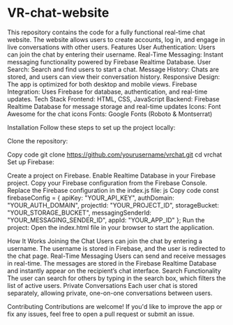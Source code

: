 # VR-chat-website
This repository contains the code for a fully functional real-time chat website. The website allows users to create accounts, log in, and engage in live conversations with other users.
Features
User Authentication: Users can join the chat by entering their username.
Real-Time Messaging: Instant messaging functionality powered by Firebase Realtime Database.
User Search: Search and find users to start a chat.
Message History: Chats are stored, and users can view their conversation history.
Responsive Design: The app is optimized for both desktop and mobile views.
Firebase Integration: Uses Firebase for database, authentication, and real-time updates.
Tech Stack
Frontend: HTML, CSS, JavaScript
Backend: Firebase Realtime Database for message storage and real-time updates
Icons: Font Awesome for the chat icons
Fonts: Google Fonts (Roboto & Montserrat)

Installation
Follow these steps to set up the project locally:

Clone the repository:


Copy code
git clone https://github.com/yourusername/vrchat.git
cd vrchat
Set up Firebase:

Create a project on Firebase.
Enable Realtime Database in your Firebase project.
Copy your Firebase configuration from the Firebase Console.
Replace the Firebase configuration in the index.js file:
js
Copy code
const firebaseConfig = {
  apiKey: "YOUR_API_KEY",
  authDomain: "YOUR_AUTH_DOMAIN",
  projectId: "YOUR_PROJECT_ID",
  storageBucket: "YOUR_STORAGE_BUCKET",
  messagingSenderId: "YOUR_MESSAGING_SENDER_ID",
  appId: "YOUR_APP_ID"
};
Run the project: Open the index.html file in your browser to start the application.

How It Works
Joining the Chat
Users can join the chat by entering a username. The username is stored in Firebase, and the user is redirected to the chat page.
Real-Time Messaging
Users can send and receive messages in real-time. The messages are stored in the Firebase Realtime Database and instantly appear on the recipient’s chat interface.
Search Functionality
The user can search for others by typing in the search box, which filters the list of active users.
Private Conversations
Each user chat is stored separately, allowing private, one-on-one conversations between users.

Contributing
Contributions are welcome! If you'd like to improve the app or fix any issues, feel free to open a pull request or submit an issue.
